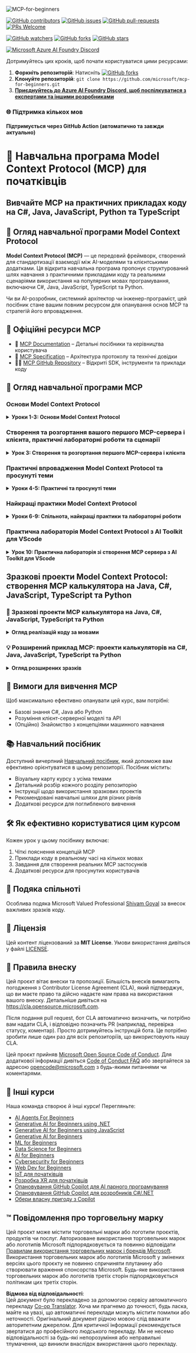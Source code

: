 <!--
CO_OP_TRANSLATOR_METADATA:
{
  "original_hash": "292f96c64f54ba097daea9598111ed82",
  "translation_date": "2025-07-02T05:51:24+00:00",
  "source_file": "README.md",
  "language_code": "uk"
}
-->
![MCP-for-beginners](../../translated_images/mcp-beginners.2ce2b317996369ff66c5b72e25eff9d4288ab2741fc70c0b4e523d1ae1e249fd.uk.png) 

[![GitHub contributors](https://img.shields.io/github/contributors/microsoft/mcp-for-beginners.svg)](https://GitHub.com/microsoft/mcp-for-beginners/graphs/contributors)
[![GitHub issues](https://img.shields.io/github/issues/microsoft/mcp-for-beginners.svg)](https://GitHub.com/microsoft/mcp-for-beginners/issues)
[![GitHub pull-requests](https://img.shields.io/github/issues-pr/microsoft/mcp-for-beginners.svg)](https://GitHub.com/microsoft/mcp-for-beginners/pulls)
[![PRs Welcome](https://img.shields.io/badge/PRs-welcome-brightgreen.svg?style=flat-square)](http://makeapullrequest.com)

[![GitHub watchers](https://img.shields.io/github/watchers/microsoft/mcp-for-beginners.svg?style=social&label=Watch)](https://GitHub.com/microsoft/mcp-for-beginners/watchers)
[![GitHub forks](https://img.shields.io/github/forks/microsoft/mcp-for-beginners.svg?style=social&label=Fork)](https://GitHub.com/microsoft/mcp-for-beginners/fork)
[![GitHub stars](https://img.shields.io/github/stars/microsoft/mcp-for-beginners?style=social&label=Star)](https://GitHub.com/microsoft/mcp-for-beginners/stargazers)


[![Microsoft Azure AI Foundry Discord](https://dcbadge.limes.pink/api/server/ByRwuEEgH4)](https://discord.com/invite/ByRwuEEgH4)

Дотримуйтесь цих кроків, щоб почати користуватися цими ресурсами:
1. **Форкніть репозиторій**: Натисніть [![GitHub forks](https://img.shields.io/github/forks/microsoft/mcp-for-beginners.svg?style=social&label=Fork)](https://GitHub.com/microsoft/mcp-for-beginners/fork)
2. **Клонуйте репозиторій**:   `git clone https://github.com/microsoft/mcp-for-beginners.git`
3. [**Приєднуйтесь до Azure AI Foundry Discord, щоб поспілкуватися з експертами та іншими розробниками**](https://discord.com/invite/ByRwuEEgH4)


### 🌐 Підтримка кількох мов

#### Підтримується через GitHub Action (автоматично та завжди актуально)

# 🚀 Навчальна програма Model Context Protocol (MCP) для початківців

## **Вивчайте MCP на практичних прикладах коду на C#, Java, JavaScript, Python та TypeScript**

## 🧠 Огляд навчальної програми Model Context Protocol

**Model Context Protocol (MCP)** — це передовий фреймворк, створений для стандартизації взаємодії між AI-моделями та клієнтськими додатками. Ця відкрита навчальна програма пропонує структурований шлях навчання з практичними прикладами коду та реальними сценаріями використання на популярних мовах програмування, включаючи C#, Java, JavaScript, TypeScript та Python.

Чи ви AI-розробник, системний архітектор чи інженер-програміст, цей посібник стане вашим повним ресурсом для опанування основ MCP та стратегій його впровадження.

## 🔗 Офіційні ресурси MCP

- 📘 [MCP Documentation](https://modelcontextprotocol.io/) – Детальні посібники та керівництва користувача  
- 📜 [MCP Specification](https://spec.modelcontextprotocol.io/) – Архітектура протоколу та технічні довідки  
- 🧑‍💻 [MCP GitHub Repository](https://github.com/modelcontextprotocol) – Відкриті SDK, інструменти та приклади коду  

## 🧭 Огляд навчальної програми MCP

### Основи Model Context Protocol  
<details>
  <summary><strong> Уроки 1-3: Основи Model Context Protocol</strong></summary>

- **00. Вступ до MCP**  
  Огляд Model Context Protocol та його значення в AI-процесах. [Детальніше](./00-Introduction/README.md)
- **01. Пояснення основних концепцій**  
  Глибоке вивчення ключових понять MCP. [Детальніше](./01-CoreConcepts/README.md)
- **02. Безпека в MCP**  
  Загрози безпеці та найкращі практики. [Детальніше](./02-Security/README.md)
- **03. Початок роботи з MCP**  
  Налаштування середовища, базові сервери/клієнти, інтеграція. [Детальніше](./03-GettingStarted/README.md)
</details>

### Створення та розгортання вашого першого MCP-сервера і клієнта, практичні лабораторні роботи та сценарії  
<details>
  <summary><strong> Урок 3: Створення та розгортання першого MCP-сервера і клієнта</strong></summary>

- **3.1. Перший сервер** – [Посібник](./03-GettingStarted/01-first-server/README.md)
- **3.2. Перший клієнт** – [Посібник](./03-GettingStarted/02-client/README.md)
- **3.3. Клієнт з LLM** – [Посібник](./03-GettingStarted/03-llm-client/README.md)
- **3.4. Використання сервера через Visual Studio Code** – [Посібник](./03-GettingStarted/04-vscode/README.md)
- **3.5. Створення сервера з використанням SSE** – [Посібник](./03-GettingStarted/05-sse-server/README.md)
- **3.6. HTTP-стрімінг** – [Посібник](./03-GettingStarted/06-http-streaming/README.md)
- **3.7. Використання AI Toolkit** – [Посібник](./03-GettingStarted/07-aitk/README.md)
- **3.8. Тестування вашого сервера** – [Посібник](./03-GettingStarted/08-testing/README.md)
- **3.9. Розгортання сервера** – [Посібник](./03-GettingStarted/09-deployment/README.md)
</details>

### Практичні впровадження Model Context Protocol та просунуті теми  
<details>
  <summary><strong> Уроки 4-5: Практичні та просунуті теми</strong></summary>

- **04. Практичне впровадження**  
  SDK, налагодження, тестування, повторно використовувані шаблони prompt. [Детальніше](./04-PracticalImplementation/README.md)
- **05. Просунуті теми MCP**  
  Мультимодальний AI, масштабування, корпоративне використання. [Детальніше](./05-AdvancedTopics/README.md)
- **5.1. Інтеграція MCP з Azure** – [Посібник](./05-AdvancedTopics/mcp-integration/README.md)
- **5.2. Мультимодальність** – [Посібник](./05-AdvancedTopics/mcp-multi-modality/README.md)
- **5.3. Демонстрація MCP OAuth2** – [Посібник](./05-AdvancedTopics/mcp-oauth2-demo/README.md)
- **5.4. Root Contexts** – [Посібник](./05-AdvancedTopics/mcp-root-contexts/README.md)
- **5.5. Маршрутизація** – [Посібник](./05-AdvancedTopics/mcp-routing/README.md)
- **5.6. Вибірка (Sampling)** – [Посібник](./05-AdvancedTopics/mcp-sampling/README.md)
- **5.7. Масштабування** – [Посібник](./05-AdvancedTopics/mcp-scaling/README.md)
- **5.8. Безпека** – [Посібник](./05-AdvancedTopics/mcp-security/README.md)
- **5.9. MCP для веб-пошуку** – [Посібник](./05-AdvancedTopics/web-search-mcp/README.md)
- **5.10. Потокове передавання в реальному часі** – [Посібник](./05-AdvancedTopics/mcp-realtimestreaming/README.md)
- **5.11. Пошук у вебі в реальному часі** – [Посібник](./05-AdvancedTopics/mcp-realtimesearch/README.md)
- **5.12. Аутентифікація Entra ID для серверів Model Context Protocol** – [Посібник](./05-AdvancedTopics/mcp-security-entra/README.md)
</details>

### Найкращі практики Model Context Protocol  
<details>
  <summary><strong> Уроки 6-9: Спільнота, найкращі практики та лабораторні роботи</strong></summary>
- **06. Внески спільноти** – [Посібник](./06-CommunityContributions/README.md)
- **07. Висновки з раннього впровадження** – [Посібник](./07-LessonsFromEarlyAdoption/README.md)
- **08. Найкращі практики для MCP** – [Посібник](./08-BestPractices/README.md)
- **09. Кейси MCP** – [Посібник](./09-CaseStudy/README.md)
</details>

### Практична лабораторія Model Context Protocol з AI Toolkit для VScode
<details>
  <summary><strong>Урок 10: Практична лабораторія зі створення MCP сервера з AI Toolkit для VScode</strong></summary>
    
- **10. Оптимізація AI робочих процесів: створення MCP сервера з AI Toolkit** – [Практична лабораторія](./10-StreamliningAIWorkflowsBuildingAnMCPServerWithAIToolkit/README.md)
</details>

## Зразкові проекти Model Context Protocol: створення MCP калькулятора на Java, C#, JavaScript, TypeScript та Python

### 🧮 Зразкові проекти MCP калькулятора на Java, C#, JavaScript, TypeScript та Python
<details>
  <summary><strong>Огляд реалізацій коду за мовами</strong></summary>

  - [Приклад MCP сервера на C#](./03-GettingStarted/samples/csharp/README.md)
  - [MCP калькулятор на Java](./03-GettingStarted/samples/java/calculator/README.md)
  - [Демонстрація MCP на JavaScript](./03-GettingStarted/samples/javascript/README.md)
  - [MCP сервер на Python](../../03-GettingStarted/samples/python/mcp_calculator_server.py)
  - [Приклад MCP на TypeScript](./03-GettingStarted/samples/typescript/README.md)

</details>

### 💡 Розширений приклад MCP: проекти калькуляторів на C#, Java, JavaScript, TypeScript та Python
<details>
  <summary><strong>Огляд розширених зразків</strong></summary>

  - [Розширений зразок на C#](./04-PracticalImplementation/samples/csharp/README.md)
  - [Приклад контейнерного додатку на Java](./04-PracticalImplementation/samples/java/containerapp/README.md)
  - [Розширений зразок на JavaScript](./04-PracticalImplementation/samples/javascript/README.md)
  - [Складна реалізація на Python](../../04-PracticalImplementation/samples/python/mcp_sample.py)
  - [Приклад контейнера на TypeScript](./04-PracticalImplementation/samples/typescript/README.md)

</details>


## 🎯 Вимоги для вивчення MCP

Щоб максимально ефективно опанувати цей курс, вам потрібні:

- Базові знання C#, Java або Python  
- Розуміння клієнт-серверної моделі та API  
- (Опційно) Знайомство з концепціями машинного навчання  

## 📚 Навчальний посібник

Доступний вичерпний [Навчальний посібник](./study_guide.md), який допоможе вам ефективно орієнтуватися в цьому репозиторії. Посібник містить:

- Візуальну карту курсу з усіма темами  
- Детальний розбір кожного розділу репозиторію  
- Інструкції щодо використання зразкових проектів  
- Рекомендовані навчальні шляхи для різних рівнів  
- Додаткові ресурси для поглибленого вивчення  

## 🛠️ Як ефективно користуватися цим курсом

Кожен урок у цьому посібнику включає:

1. Чіткі пояснення концепцій MCP  
2. Приклади коду в реальному часі на кількох мовах  
3. Завдання для створення реальних MCP застосунків  
4. Додаткові ресурси для просунутих користувачів  


## 🌟 Подяка спільноті

Особлива подяка Microsoft Valued Professional [Shivam Goyal](https://www.linkedin.com/in/shivam2003/) за внесок важливих зразків коду. 

## 📜 Ліцензія

Цей контент ліцензований за **MIT License**. Умови використання дивіться у файлі [LICENSE](../../LICENSE).

## 🤝 Правила внеску

Цей проєкт вітає внески та пропозиції. Більшість внесків вимагають погодження з Contributor License Agreement (CLA), який підтверджує, що ви маєте право та дійсно надаєте нам права на використання вашого внеску. Детальніше дивіться на <https://cla.opensource.microsoft.com>.

Після подання pull request, бот CLA автоматично визначить, чи потрібно вам надати CLA, і відповідно позначить PR (наприклад, перевірка статусу, коментар). Просто дотримуйтесь інструкцій бота. Це потрібно зробити лише один раз для всіх репозиторіїв, що використовують нашу CLA.

Цей проєкт прийняв [Microsoft Open Source Code of Conduct](https://opensource.microsoft.com/codeofconduct/). Для додаткової інформації дивіться [Code of Conduct FAQ](https://opensource.microsoft.com/codeofconduct/faq/) або звертайтеся за адресою [opencode@microsoft.com](mailto:opencode@microsoft.com) з будь-якими питаннями чи коментарями.

## 🎒 Інші курси
Наша команда створює й інші курси! Перегляньте:

- [AI Agents For Beginners](https://github.com/microsoft/ai-agents-for-beginners?WT.mc_id=academic-105485-koreyst)
- [Generative AI for Beginners using .NET](https://github.com/microsoft/Generative-AI-for-beginners-dotnet?WT.mc_id=academic-105485-koreyst)
- [Generative AI for Beginners using JavaScript](https://github.com/microsoft/generative-ai-with-javascript?WT.mc_id=academic-105485-koreyst)
- [Generative AI for Beginners](https://github.com/microsoft/generative-ai-for-beginners?WT.mc_id=academic-105485-koreyst)
- [ML for Beginners](https://aka.ms/ml-beginners?WT.mc_id=academic-105485-koreyst)
- [Data Science for Beginners](https://aka.ms/datascience-beginners?WT.mc_id=academic-105485-koreyst)
- [AI for Beginners](https://aka.ms/ai-beginners?WT.mc_id=academic-105485-koreyst)
- [Cybersecurity for Beginners](https://github.com/microsoft/Security-101??WT.mc_id=academic-96948-sayoung)
- [Web Dev for Beginners](https://aka.ms/webdev-beginners?WT.mc_id=academic-105485-koreyst)
- [IoT для початківців](https://aka.ms/iot-beginners?WT.mc_id=academic-105485-koreyst)
- [Розробка XR для початківців](https://github.com/microsoft/xr-development-for-beginners?WT.mc_id=academic-105485-koreyst)
- [Опановування GitHub Copilot для AI парного програмування](https://aka.ms/GitHubCopilotAI?WT.mc_id=academic-105485-koreyst)
- [Опановування GitHub Copilot для розробників C#/.NET](https://github.com/microsoft/mastering-github-copilot-for-dotnet-csharp-developers?WT.mc_id=academic-105485-koreyst)
- [Обери власну пригоду з Copilot](https://github.com/microsoft/CopilotAdventures?WT.mc_id=academic-105485-koreyst)


## ™️ Повідомлення про торговельну марку

Цей проєкт може містити торговельні марки або логотипи проєктів, продуктів чи послуг. Авторизоване використання торговельних марок або логотипів Microsoft підпорядковується та повинно відповідати [Правилам використання торговельних марок і брендів Microsoft](https://www.microsoft.com/legal/intellectualproperty/trademarks/usage/general). Використання торговельних марок або логотипів Microsoft у змінених версіях цього проєкту не повинно спричиняти плутанину або створювати враження спонсорства Microsoft. Будь-яке використання торговельних марок або логотипів третіх сторін підпорядковується політикам цих третіх сторін.

**Відмова від відповідальності**:  
Цей документ було перекладено за допомогою сервісу автоматичного перекладу [Co-op Translator](https://github.com/Azure/co-op-translator). Хоча ми прагнемо до точності, будь ласка, майте на увазі, що автоматичні переклади можуть містити помилки або неточності. Оригінальний документ рідною мовою слід вважати авторитетним джерелом. Для критичної інформації рекомендується звертатися до професійного людського перекладу. Ми не несемо відповідальності за будь-які непорозуміння або неправильні тлумачення, що виникли внаслідок використання цього перекладу.